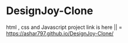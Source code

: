 # DesignJoy-Clone
html , css and Javascript project
link is here || = https://ashar797.github.io/DesignJoy-Clone/